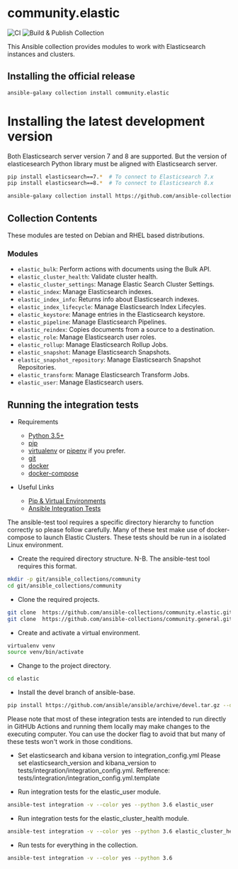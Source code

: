 # community.elastic

![CI](https://github.com/ansible-collections/community.elastic/workflows/CI/badge.svg)
![Build & Publish Collection](https://github.com/ansible-collections/community.elastic/workflows/Build%20&%20Publish%20Collection/badge.svg)

This Ansible collection provides modules to work with Elasticsearch instances and clusters.

## Installing the official release

```bash
ansible-galaxy collection install community.elastic
```

# Installing the latest development version

Both Elasticsearch server version 7 and 8 are supported. But the version
of elasticesearch Python library must be aligned with Elasticsearch server.

```bash
pip install elasticsearch==7.*  # To connect to Elasticsearch 7.x
pip install elasticsearch==8.*  # To connect to Elasticsearch 8.x
```

```bash
ansible-galaxy collection install https://github.com/ansible-collections/community.elastic/releases/download/latest/community-elastic-latest.tar.gz
```

## Collection Contents

These modules are tested on Debian and RHEL based distributions.

### Modules

- `elastic_bulk`: Perform actions with documents using the Bulk API.
- `elastic_cluster_health`: Validate cluster health.
- `elastic_cluster_settings`: Manage Elastic Search Cluster Settings.
- `elastic_index`:  Manage Elasticsearch indexes.
- `elastic_index_info`: Returns info about Elasticsearch indexes.
- `elastic_index_lifecycle`: Manage Elasticsearch Index Lifecyles.
- `elastic_keystore`: Manage entries in the Elasticsearch keystore.
- `elastic_pipeline`: Manage Elasticsearch Pipelines.
- `elastic_reindex`: Copies documents from a source to a destination.
- `elastic_role`: Manage Elasticsearch user roles.
- `elastic_rollup`: Manage Elasticsearch Rollup Jobs.
- `elastic_snapshot`: Manage Elasticsearch Snapshots.
- `elastic_snapshot_repository`: Manage Elasticsearch Snapshot Repositories.
- `elastic_transform`: Manage Elasticsearch Transform Jobs.
- `elastic_user`: Manage Elasticsearch users.

## Running the integration tests

* Requirements
  * [Python 3.5+](https://www.python.org/)
  * [pip](https://pypi.org/project/pip/)
  * [virtualenv](https://virtualenv.pypa.io/en/latest/) or [pipenv](https://pypi.org/project/pipenv/) if you prefer.
  * [git](https://git-scm.com/)
  * [docker](https://www.docker.com/)
  * [docker-compose](https://docs.docker.com/compose/)

* Useful Links
  * [Pip & Virtual Environments](https://docs.python-guide.org/dev/virtualenvs/)
  * [Ansible Integration Tests](https://docs.ansible.com/ansible/latest/dev_guide/testing_integration.html)

The ansible-test tool requires a specific directory hierarchy to function correctly so please follow carefully. Many of these test make use of docker-compose to launch Elastic Clusters. These tests should be run in a isolated Linux environment.

* Create the required directory structure. N-B. The ansible-test tool requires this format.

```bash
mkdir -p git/ansible_collections/community
cd git/ansible_collections/community
```

* Clone the required projects.

```bash
git clone  https://github.com/ansible-collections/community.elastic.git ./elastic
git clone  https://github.com/ansible-collections/community.general.git ./general
```

* Create and activate a virtual environment.

```bash
virtualenv venv
source venv/bin/activate
```

* Change to the project directory.

```bash
cd elastic
```

* Install the devel branch of ansible-base.

```bash
pip install https://github.com/ansible/ansible/archive/devel.tar.gz --disable-pip-version-check
```

Please note that most of these integration tests are intended to run directly in GitHUb Actions and running them locally may make changes to the executing computer. You can use the docker flag to avoid that but many of these tests won't work in those conditions.

* Set elasticsearch and kibana version to integration_config.yml
Please set elasticsearch_version and kibana_version to tests/integration/integration_config.yml.
Refference: tests/integration/integration_config.yml.template

* Run integration tests for the elastic_user module.

```bash
ansible-test integration -v --color yes --python 3.6 elastic_user
```

* Run integration tests for the elastic_cluster_health module.

```bash
ansible-test integration -v --color yes --python 3.6 elastic_cluster_health
```

* Run tests for everything in the collection.

```bash
ansible-test integration -v --color yes --python 3.6
```


